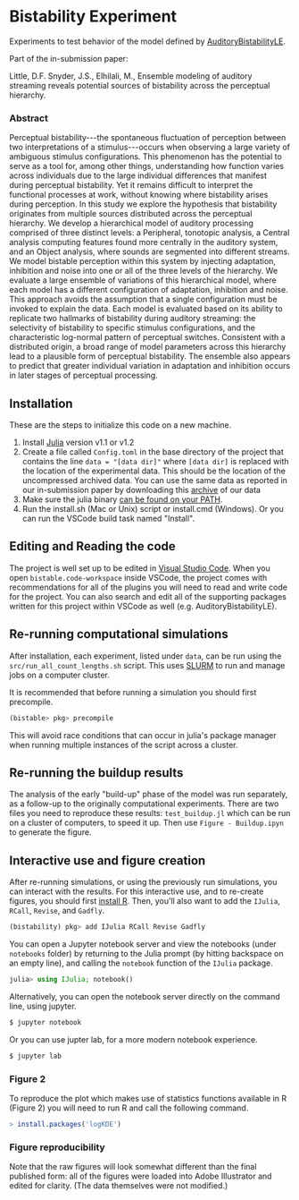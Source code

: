 # Bistability Experiment

Experiments to test behavior of the model defined by
[AuditoryBistabilityLE](https://github.com/haberdashPI/AuditoryBistabilityLE).

Part of the in-submission paper:

Little, D.F. Snyder, J.S., Elhilali, M., Ensemble modeling of auditory
streaming reveals potential sources of bistability across the perceptual
hierarchy.

### Abstract

Perceptual bistability---the spontaneous fluctuation of perception between
two interpretations of a stimulus---occurs when observing a large variety of
ambiguous stimulus configurations. This phenomenon has the potential to serve
as a tool for, among other things, understanding how function varies across
individuals due to the large individual differences that manifest during
perceptual bistability. Yet it remains difficult to interpret the functional
processes at work, without knowing where bistability arises during
perception. In this study we explore the hypothesis that bistability
originates from multiple sources distributed across the perceptual hierarchy.
We develop a hierarchical model of auditory processing comprised of three
distinct levels: a Peripheral, tonotopic analysis, a Central analysis
computing features found more centrally in the auditory system, and an Object
analysis, where sounds are segmented into different streams. We model
bistable perception within this system by injecting adaptation, inhibition
and noise into one or all of the three levels of the hierarchy. We evaluate a
large ensemble of variations of this hierarchical model, where each model has
a different configuration of adaptation, inhibition and noise. This approach
avoids the assumption that a single configuration must be invoked to explain
the data. Each model is evaluated based on its ability to replicate two
hallmarks of bistability during auditory streaming: the selectivity of
bistability to specific stimulus configurations, and the characteristic
log-normal pattern of perceptual switches. Consistent with a distributed
origin, a broad range of model parameters across this hierarchy lead to a
plausible form of perceptual bistability. The ensemble also appears to
predict that greater individual variation in adaptation and inhibition occurs
in later stages of perceptual processing.

## Installation

These are the steps to initialize this code on a new machine.

1. Install [Julia](https://julialang.org/downloads/) version v1.1 or v1.2
2. Create a file called `Config.toml` in the base directory of the project that
contains the line `data = "[data dir]"` where `[data dir]` is replaced with the location
of the experimental data. This should be the location of the uncompressed archived data.
You can use the same data as reported in our in-submission paper by downloading
this [archive](TODO) of our data
3. Make sure the julia binary [can be found on your PATH](https://en.wikibooks.org/wiki/Introducing_Julia/Getting_started).
4. Run the install.sh (Mac or Unix) script or install.cmd (Windows). Or you can
run the VSCode build task named "Install".

## Editing and Reading the code

The project is well set up to be edited in [Visual Studio
Code](https://code.visualstudio.com/). When you open
`bistable.code-workspace` inside VSCode, the project comes with
recommendations for all of the plugins you will need to read and write code
for the project. You can also search and edit all of the supporting packages
written for this project within VSCode as well (e.g. AuditoryBistabilityLE).

## Re-running computational simulations

After installation, each experiment, listed under `data`, can be run using the
`src/run_all_count_lengths.sh` script. This uses
[SLURM](https://slurm.schedmd.com/documentation.html) to run and manage jobs
on a computer cluster.

It is recommended that before running a simulation you should first precompile.

```julia
(bistable> pkg> precompile
```

This will avoid race conditions that can occur in julia's package manager
when running multiple instances of the script across a cluster.

## Re-running the buildup results

The analysis of the early "build-up" phase of the model was run separately, as a follow-up to the originally computational experiments. There are two files you need to reproduce these results: `test_buildup.jl` which can be run on a cluster of computers, to speed it up. Then use `Figure - Buildup.ipyn` to generate the figure.

## Interactive use and figure creation

After re-running simulations, or using the previously run simulations, you
can interact with the results. For this interactive use, and to re-create
figures, you should first [install R](https://cloud.r-project.org/). Then,
you'll also want to add the `IJulia`, `RCall`, `Revise`, and `Gadfly`.

```julia
(bistability) pkg> add IJulia RCall Revise Gadfly
```
You can open a Jupyter notebook server and view the notebooks
(under `notebooks` folder) by returning to the Julia prompt (by hitting
backspace on an empty line), and calling the `notebook` function
of the `IJulia` package.

```julia
julia> using IJulia; notebook()
```

Alternatively, you can open the notebook server directly on the command line,
using jupyter.

```bash
$ jupyter notebook
```

Or you can use jupter lab, for a more modern notebook experience.

```bash
$ jupyter lab
```

### Figure 2
To reproduce the plot which makes use of statistics functions available in R
(Figure 2) you will need to run R and call the following command.
```R
> install.packages('logKDE')
```

### Figure reproducibility

Note that the raw figures will look somewhat different than the final
published form: all of the figures were loaded into Adobe Illustrator and
edited for clarity. (The data themselves were not modified.)
